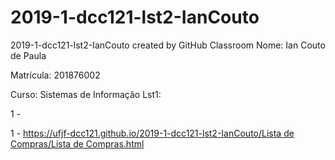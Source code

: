 # 2019-1-dcc121-lst2-IanCouto
2019-1-dcc121-lst2-IanCouto created by GitHub Classroom
Nome: Ian Couto de Paula

Matrícula: 201876002

Curso: Sistemas de Informação
Lst1:
<p>1 - <p>1 - <a href="https://ufjf-dcc121.github.io/2019-1-dcc121-lst2-IanCouto/Lista de Compras/Lista de Compras.html">https://ufjf-dcc121.github.io/2019-1-dcc121-lst2-IanCouto/Lista de Compras/Lista de Compras.html</a>
</p>
